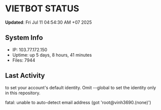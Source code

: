 # VIETBOT STATUS
**Updated**: Fri Jul 11 04:54:30 AM +07 2025

## System Info
- IP: 103.77.172.150
- Uptime: up 5 days, 8 hours, 41 minutes
- Files: 7944

## Last Activity

to set your account's default identity.
Omit --global to set the identity only in this repository.

fatal: unable to auto-detect email address (got 'root@vinh3690.(none)')
